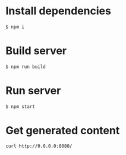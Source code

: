 # Install dependencies

```bash
$ npm i
```

# Build server

```bash
$ npm run build
```

# Run server

```bash
$ npm start
```

# Get generated content

```bash
curl http://0.0.0.0:8080/
```
